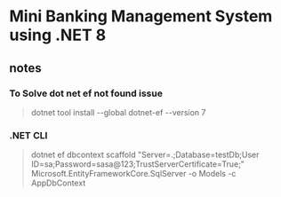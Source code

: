 # Mini Banking Management System using .NET 8

## notes

### To Solve dot net ef not found issue
> dotnet tool install --global dotnet-ef --version 7

### .NET CLI
> dotnet ef dbcontext scaffold "Server=.;Database=testDb;User ID=sa;Password=sasa@123;TrustServerCertificate=True;" Microsoft.EntityFrameworkCore.SqlServer -o Models -c AppDbContext
